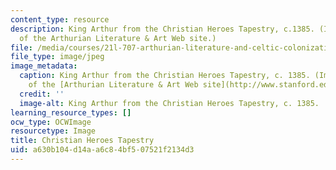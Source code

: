 ```yaml
---
content_type: resource
description: King Arthur from the Christian Heroes Tapestry, c.1385. (Image courtesy
  of the Arthurian Literature & Art Web site.)
file: /media/courses/21l-707-arthurian-literature-and-celtic-colonization-spring-2005/a630b104d14aa6c84bf507521f2134d3_21l-707s05.jpg
file_type: image/jpeg
image_metadata:
  caption: King Arthur from the Christian Heroes Tapestry, c. 1385. (Image courtesy
    of the [Arthurian Literature & Art Web site](http://www.stanford.edu/class/engl165b/).)
  credit: ''
  image-alt: King Arthur from the Christian Heroes Tapestry, c. 1385.
learning_resource_types: []
ocw_type: OCWImage
resourcetype: Image
title: Christian Heroes Tapestry
uid: a630b104-d14a-a6c8-4bf5-07521f2134d3
---
```

